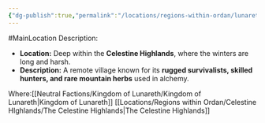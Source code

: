 ```yaml
---
{"dg-publish":true,"permalink":"/locations/regions-within-ordan/lunareth-land/village-of-frostmere/"}
---
```


#MainLocation 
Description:
- **Location:** Deep within the **Celestine Highlands**, where the winters are long and harsh.
- **Description:** A remote village known for its **rugged survivalists, skilled hunters, and rare mountain herbs** used in alchemy.

Where:[[Neutral Factions/Kingdom of Lunareth/Kingdom of Lunareth\|Kingdom of Lunareth]] [[Locations/Regions within Ordan/Celestine HIghlands/The Celestine Highlands\|The Celestine Highlands]]